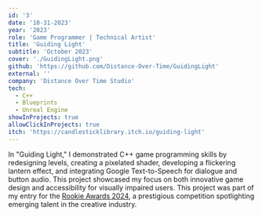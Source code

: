 ```yaml
---
id: '3'
date: '10-31-2023'
year: '2023'
role: 'Game Programmer | Technical Artist'
title: 'Guiding Light'
subtitle: 'October 2023'
cover: './GuidingLight.png'
github: 'https://github.com/Distance-Over-Time/GuidingLight'
external: ''
company: 'Distance Over Time Studio'
tech:
  - C++
  - Blueprints
  - Unreal Engine
showInProjects: true
allowClickInProjects: true
itch: 'https://candlesticklibrary.itch.io/guiding-light'
---
```


In "Guiding Light," I demonstrated C++ game programming skills by redesigning levels, creating a pixelated shader, developing a flickering lantern effect, and integrating Google Text-to-Speech for dialogue and button audio. This project showcased my focus on both innovative game design and accessibility for visually impaired users. This project was part of my entry for the [Rookie Awards 2024](https://www.therookies.co/entries/30189), a prestigious competition spotlighting emerging talent in the creative industry.
